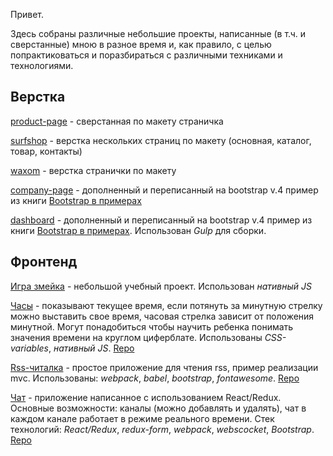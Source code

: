 Привет.

Здесь собраны различные небольшие проекты, написанные (в т.ч. и сверстанные) мною в разное время и, как правило, с целью попрактиковаться и поразбираться с различными техниками и технологиями.

## Верстка

[product-page](https://kitxiii.github.io/product-page) - сверстанная по макету страничка

[surfshop](https://kitxiii.github.io/surfshop) - верстка нескольких страниц по макету (основная, каталог, товар, контакты)

[waxom](https://kitxiii.github.io/waxom) - верстка странички по макету

[company-page](https://kitxiii.github.io/company-page) - дополненный и переписанный на bootstrap v.4 пример из книги [Bootstrap в примерах](https://dmkpress.com/catalog/computer/web/978-5-97060-423-6)

[dashboard](https://kitxiii.github.io/dashboard) - дополненный и переписанный на bootstrap v.4 пример из книги [Bootstrap в примерах](https://dmkpress.com/catalog/computer/web/978-5-97060-423-6). Использован *Gulp* для сборки.


## Фронтенд

[Игра змейка](https://kitxiii.github.io/snake) - небольшой учебный проект. Использован *нативный JS*

[Часы](https://kitxiii.github.io/clock) - показывают текущее время, если потянуть за минутную стрелку можно выставить свое время, часовая стрелка зависит от положения минутной. Могут понадобиться чтобы научить ребенка понимать значения времени на круглом циферблате. Использованы *CSS-variables*, *нативный JS*. [Repo](https://github.com/kitXIII/clock)

[Rss-читалка](https://rss-kit.surge.sh) - простое приложение для чтения rss, пример реализации mvc. Использованы: *webpack*, *babel*, *bootstrap*, *fontawesome*. [Repo](https://github.com/kitXIII)

[Чат](https://chat-kit.herokuapp.com) - приложение написанное с использованием React/Redux. Основные возможности: каналы (можно добавлять и удалять), чат в каждом канале работает в режиме реального времени. Стек технологий: *React/Redux*, *redux-form*, *webpack*, *webscocket*, *Bootstrap*. [Repo](https://github.com/kitXIII)
